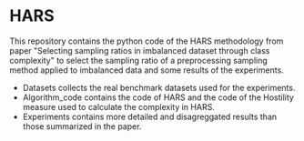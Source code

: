 # HARS
This repository contains the python code of the HARS methodology from paper "Selecting sampling ratios in imbalanced dataset through class complexity" to select the sampling ratio of a preprocessing sampling method applied to imbalanced data and some results of the experiments.

* Datasets collects the real benchmark datasets used for the experiments.
* Algorithm_code contains the code of HARS and the code of the Hostility measure used to calculate the complexity in HARS.
* Experiments contains more detailed and disagreggated results than those summarized in the paper.
